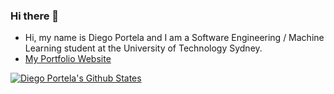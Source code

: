 ### Hi there 👋

- Hi, my name is Diego Portela and I am a Software Engineering / Machine Learning student at the University of Technology Sydney.
- [My Portfolio Website](https://diego-portela-portfolio.netlify.app/)

[![Diego Portela's Github States](https://github-readme-stats.vercel.app/api?username=diegoportela99&show_icons=true&theme=dracula&count_private=true)](https://github.com/diegoportela99/github-readme-stats)
